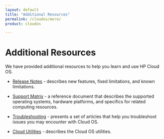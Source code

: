 ```yaml
---
layout: default
title: "Additional Resources"
permalink: /cloudos/more/
product: cloudos

---
```


# Additional Resources

We have provided additional resources to help you learn and use HP Cloud OS.

* [Release Notes](/cloudos/releasenotes/) - describes new features, fixed limitations, and known limitations.

* [Support Matrix](/cloudos/supportmatrix/) - a reference document that describes the supported operating systems, hardware platforms, and specifics for related computing resources.

* [Troubleshooting](/cloudos/troubleshooting/) - presents a set of articles that help you troubleshoot issues you may encounter with Cloud OS.

* [Cloud Utilities](/cloudos/utilities/) - describes the Cloud OS utilities. 
